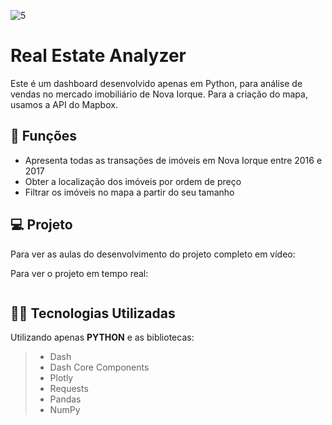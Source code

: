 ![5](https://user-images.githubusercontent.com/63136680/171273589-5c5f64c4-0d5d-43d6-88bd-b32ea35cbcde.jpg)


# Real Estate Analyzer
Este é um dashboard desenvolvido apenas em Python, para análise de vendas no mercado imobiliário de Nova Iorque. Para a criação do mapa, usamos a API do Mapbox.

## 🔧 Funções

- Apresenta todas as transações de imóveis em Nova Iorque entre 2016 e 2017
- Obter a localização dos imóveis por ordem de preço
- Filtrar os imóveis no mapa a partir do seu tamanho

## 💻 Projeto
Para ver as aulas do desenvolvimento do projeto completo em vídeo:


Para ver o projeto em tempo real:

<a href = "https://real-estate-dash.herokuapp.com/"><img src="" target="_blank"></a> 


## 👨‍💻 Tecnologias Utilizadas

Utilizando apenas **PYTHON** e as bibliotecas:
> - Dash
> - Dash Core Components
> - Plotly
> - Requests
> - Pandas 
> - NumPy 

